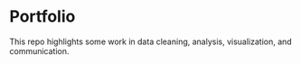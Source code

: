 # Portfolio
This repo highlights some work in data cleaning, analysis, visualization, and communication.
